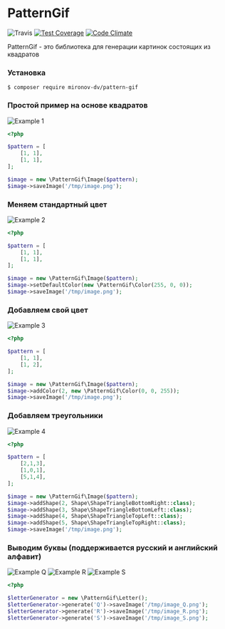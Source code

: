 PatternGif
========
![Travis](https://travis-ci.org/MironowDW/PatternGif.svg?branch=master)
[![Test Coverage](https://codeclimate.com/github/MironowDW/PatternGif/badges/coverage.svg)](https://codeclimate.com/github/MironowDW/PatternGif/coverage)
[![Code Climate](https://codeclimate.com/github/MironowDW/PatternGif/badges/gpa.svg)](https://codeclimate.com/github/MironowDW/PatternGif)

PatternGif - это библиотека для генерации картинок состоящих из квадратов

### Установка
```shell
$ composer require mironov-dv/pattern-gif
```

### Простой пример на основе квадратов
![Example 1](https://s18.postimg.org/o70lk1aq1/readme_actual.png)

```php
<?php

$pattern = [
    [1, 1],
    [1, 1],
];

$image = new \PatternGif\Image($pattern);
$image->saveImage('/tmp/image.png');
```

### Меняем стандартный цвет
![Example 2](https://s17.postimg.org/mlcdgtj8f/1_red_box_30x30x1_actual.png)

```php
<?php

$pattern = [
    [1, 1],
    [1, 1],
];

$image = new \PatternGif\Image($pattern);
$image->setDefaultColor(new \PatternGif\Color(255, 0, 0));
$image->saveImage('/tmp/image.png');
```

### Добавляем свой цвет
![Example 3](https://s15.postimg.org/5rj2b5s5n/1_red_box_30x30x0_actual.png)

```php
<?php

$pattern = [
    [1, 1],
    [1, 2],
];

$image = new \PatternGif\Image($pattern);
$image->addColor(2, new \PatternGif\Color(0, 0, 255));
$image->saveImage('/tmp/image.png');
```

### Добавляем треугольники
![Example 4](https://s21.postimg.org/be1x0ww6v/1_black_box_30x30x0_actual.png)

```php
<?php

$pattern = [
    [2,1,3],
    [1,0,1],
    [5,1,4],
];

$image = new \PatternGif\Image($pattern);
$image->addShape(2, Shape\ShapeTriangleBottomRight::class);
$image->addShape(3, Shape\ShapeTriangleBottomLeft::class);
$image->addShape(4, Shape\ShapeTriangleTopLeft::class);
$image->addShape(5, Shape\ShapeTriangleTopRight::class);
$image->saveImage('/tmp/image.png');
```

### Выводим буквы (поддерживается русский и английский алфавит)
![Example Q](https://s10.postimg.org/schh62cpl/english_Q_actual.png)
![Example R](https://s12.postimg.org/wrbjmkpn1/english_R_actual.png)
![Example S](https://s14.postimg.org/hp2hm0f9d/english_S_actual.png)

```php
<?php

$letterGenerator = new \PatternGif\Letter();
$letterGenerator->generate('Q')->saveImage('/tmp/image_Q.png');
$letterGenerator->generate('R')->saveImage('/tmp/image_R.png');
$letterGenerator->generate('S')->saveImage('/tmp/image_S.png');
```
